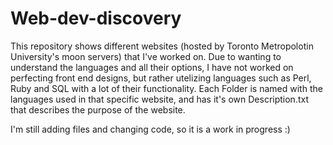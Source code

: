 # Web-dev-discovery
This repository shows different websites (hosted by Toronto Metropolotin University's moon servers) that I've worked on. Due to wanting to understand the languages and all their options, I have not worked on perfecting front end designs, but rather utelizing languages such as Perl, Ruby and SQL with a lot of their functionality. Each Folder is named with the languages used in that specific website, and has it's own Description.txt that describes the purpose of the website.

I'm still adding files and changing code, so it is a work in progress :)
